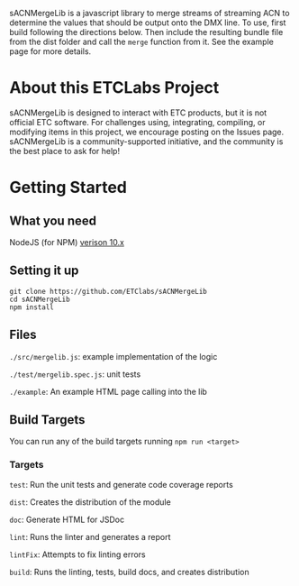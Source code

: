 sACNMergeLib is a javascript library to merge streams of streaming ACN to determine the values that should be output onto the DMX line. To use, first build following the directions below. Then include the resulting bundle file from the dist folder and call the `merge` function from it. See the example page for more details.

# About this ETCLabs Project

sACNMergeLib is designed to interact with ETC products, but it is not official ETC software. For challenges using, integrating, compiling, or modifying items in this project, we encourage posting on the Issues page. sACNMergeLib is a community-supported initiative, and the community is the best place to ask for help!

# Getting Started

## What you need

NodeJS (for NPM) [verison 10.x](https://nodejs.org/en/)

## Setting it up
```
git clone https://github.com/ETClabs/sACNMergeLib
cd sACNMergeLib
npm install
```

## Files

`./src/mergelib.js`: example implementation of the logic

`./test/mergelib.spec.js`: unit tests

`./example`: An example HTML page calling into the lib

## Build Targets

You can run any of the build targets running `npm run <target>`

### Targets

`test`: Run the unit tests and generate code coverage reports

`dist`: Creates the distribution of the module

`doc`: Generate HTML for JSDoc

`lint`: Runs the linter and generates a report

`lintFix`: Attempts to fix linting errors

`build`: Runs the linting, tests, build docs, and creates distribution

